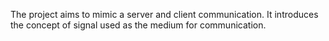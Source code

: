 The project aims to mimic a server and client communication. It introduces the concept of signal used as the medium for communication.
